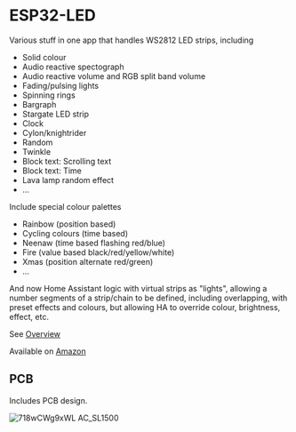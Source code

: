 # ESP32-LED

Various stuff in one app that handles WS2812 LED strips, including

- Solid colour
- Audio reactive spectograph
- Audio reactive volume and RGB split band volume
- Fading/pulsing lights
- Spinning rings
- Bargraph
- Stargate LED strip
- Clock
- Cylon/knightrider
- Random
- Twinkle
- Block text: Scrolling text
- Block text: Time
- Lava lamp random effect
- ...

Include special colour palettes

- Rainbow (position based)
- Cycling colours (time based)
- Neenaw (time based flashing red/blue)
- Fire (value based black/red/yellow/white)
- Xmas (position alternate red/green)
- ...

And now Home Assistant logic with virtual strips as "lights", allowing a number segments of a strip/chain to be defined, including overlapping, with preset effects and colours, but allowing HA to override colour, brightness, effect, etc.

See [Overview](Manuals/Overview.md)

Available on [Amazon](https://www.amazon.co.uk/dp/B0C1W1XJS8)

## PCB

Includes PCB design.

![718wCWg9xWL _AC_SL1500_](https://github.com/user-attachments/assets/d64999ef-f879-43d2-91f1-a8fe22fd3e5d)
